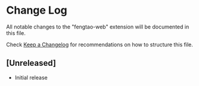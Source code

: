 # Change Log

All notable changes to the "fengtao-web" extension will be documented in this file.

Check [Keep a Changelog](http://keepachangelog.com/) for recommendations on how to structure this file.

## [Unreleased]

- Initial release